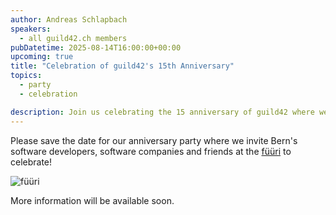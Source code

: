 ```yaml
---
author: Andreas Schlapbach
speakers:
  - all guild42.ch members
pubDatetime: 2025-08-14T16:00:00+00:00
upcoming: true
title: "Celebration of guild42's 15th Anniversary"
topics:
  - party
  - celebration

description: Join us celebrating the 15 anniversary of guild42 where we invite Bern's software developers, software companies and all our friends for a big party at the füüri!
---
```


Please save the date for our anniversary party where we invite Bern's software developers, software companies and friends at the [füüri](https://www.fueueri.ch/) to celebrate!

![füüri](https://image.jimcdn.com/app/cms/image/transf/dimension=950x10000:format=jpg/path/s4851942e8d59e01c/image/if0f4686e2ea30211/version/1638873072/f%C3%BC%C3%BCri-story.jpg)

More information will be available soon.
